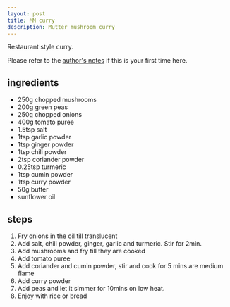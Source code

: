 ```yaml
---
layout: post
title: MM curry
description: Mutter mushroom curry
---
```


Restaurant style curry.

Please refer to the [author's notes](https://nchahare.github.io/blog/2022/cooking/) if this is your first time here.

## ingredients
- 250g chopped mushrooms
- 200g green peas
- 250g chopped onions
- 400g tomato puree
- 1.5tsp salt
- 1tsp garlic powder
- 1tsp ginger powder
- 1tsp chili powder
- 2tsp coriander powder
- 0.25tsp turmeric
- 1tsp cumin powder
- 1tsp curry powder
- 50g butter
- sunflower oil

## steps
1. Fry onions in the oil till translucent
2. Add salt, chili powder, ginger, garlic and turmeric. Stir for 2min.
3. Add mushrooms and fry till they are cooked
4. Add tomato puree
5. Add coriander and cumin powder, stir and cook for 5 mins are medium flame
6. Add curry powder
7. Add peas and let it simmer for 10mins on low heat.
8. Enjoy with rice or bread 